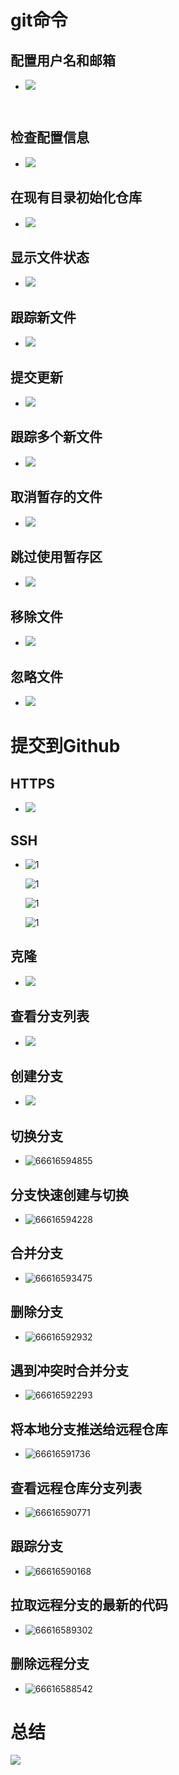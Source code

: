 # git命令

## 配置用户名和邮箱

- ![](D:\web笔记\笔记\web笔记\001.png)

  ​

## 检查配置信息

- ![](D:\web笔记\笔记\web笔记\002.png)



## 在现有目录初始化仓库

- ![](D:\web笔记\笔记\web笔记\004.png)

## 显示文件状态

- ![](D:\web笔记\笔记\web笔记\003.png)

## 跟踪新文件

- ![](D:\web笔记\笔记\web笔记\005.png)

## 提交更新

- ![](D:\web笔记\笔记\web笔记\006.png)

## 跟踪多个新文件

- ![](D:\web笔记\笔记\web笔记\007.png)

## 取消暂存的文件

- ![](D:\web笔记\笔记\web笔记\008.png)

##  跳过使用暂存区

- ![](D:\web笔记\笔记\web笔记\009.png)

## 移除文件

- ![](D:\web笔记\笔记\web笔记\010.png)

## 忽略文件

- ![](D:\web笔记\笔记\web笔记\011.png)

# 提交到Github

## HTTPS

- ![](D:\web笔记\笔记\web笔记\012.png)

## SSH

- ![1](D:\web笔记\笔记\web笔记\013.png)

  ![1](D:\web笔记\笔记\web笔记\014.png)

  ![1](D:\web笔记\笔记\web笔记\015.png)

  ![1](D:\web笔记\笔记\web笔记\016.png)

## 克隆

- ![](D:\web笔记\笔记\web笔记\017.png)

## 查看分支列表

- ![](D:\web笔记\笔记\web笔记\018.png)

## 创建分支

- ![](D:\web笔记\笔记\web笔记\019.png)

## 切换分支

- ![66616594855](C:\Users\ADMINI~1\AppData\Local\Temp\1666165948552.png)

## 分支快速创建与切换

* ![66616594228](C:\Users\ADMINI~1\AppData\Local\Temp\1666165942284.png)

## 合并分支

- ![66616593475](C:\Users\ADMINI~1\AppData\Local\Temp\1666165934751.png)

## 删除分支

- ![66616592932](C:\Users\ADMINI~1\AppData\Local\Temp\1666165929325.png)

## 遇到冲突时合并分支

- ![66616592293](C:\Users\ADMINI~1\AppData\Local\Temp\1666165922936.png)

## 将本地分支推送给远程仓库

- ![66616591736](C:\Users\ADMINI~1\AppData\Local\Temp\1666165917360.png)

## 查看远程仓库分支列表

- ![66616590771](C:\Users\ADMINI~1\AppData\Local\Temp\1666165907710.png)

## 跟踪分支

- ![66616590168](C:\Users\ADMINI~1\AppData\Local\Temp\1666165901682.png)

## 拉取远程分支的最新的代码

- ![66616589302](C:\Users\ADMINI~1\AppData\Local\Temp\1666165893020.png)

##  删除远程分支

- ![66616588542](C:\Users\ADMINI~1\AppData\Local\Temp\1666165885425.png)

# 总结

![](D:\web笔记\笔记\web笔记\000.png)

